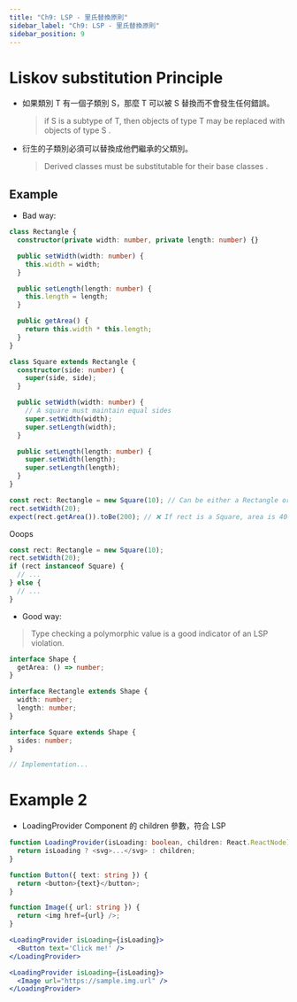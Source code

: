 ```yaml
---
title: "Ch9: LSP - 里氏替換原則"
sidebar_label: "Ch9: LSP - 里氏替換原則"
sidebar_position: 9
---
```


# Liskov substitution Principle

- 如果類別 T 有一個子類別 S，那麼 T 可以被 S 替換而不會發生任何錯誤。

  > if S is a subtype of T, then objects of type T may be replaced with objects of type S .

- 衍生的子類別必須可以替換成他們繼承的父類別。
  > Derived classes must be substitutable for their base classes .

## Example

- Bad way:

```ts
class Rectangle {
  constructor(private width: number, private length: number) {}

  public setWidth(width: number) {
    this.width = width;
  }

  public setLength(length: number) {
    this.length = length;
  }

  public getArea() {
    return this.width * this.length;
  }
}
```

```ts
class Square extends Rectangle {
  constructor(side: number) {
    super(side, side);
  }

  public setWidth(width: number) {
    // A square must maintain equal sides
    super.setWidth(width);
    super.setLength(width);
  }

  public setLength(length: number) {
    super.setWidth(length);
    super.setLength(length);
  }
}
```

```ts
const rect: Rectangle = new Square(10); // Can be either a Rectangle or a Square
rect.setWidth(20);
expect(rect.getArea()).toBe(200); // ❌ If rect is a Square, area is 400
```

Ooops

```ts
const rect: Rectangle = new Square(10);
rect.setWidth(20);
if (rect instanceof Square) {
  // ...
} else {
  // ...
}
```

- Good way:

> Type checking a polymorphic value is a good indicator of an LSP violation.

```ts
interface Shape {
  getArea: () => number;
}

interface Rectangle extends Shape {
  width: number;
  length: number;
}

interface Square extends Shape {
  sides: number;
}

// Implementation...
```

# Example 2

- LoadingProvider Component 的 children 參數，符合 LSP

```ts
function LoadingProvider(isLoading: boolean, children: React.ReactNode) {
  return isLoading ? <svg>...</svg> : children;
}

function Button({ text: string }) {
  return <button>{text}</button>;
}

function Image({ url: string }) {
  return <img href={url} />;
}
```

```jsx
<LoadingProvider isLoading={isLoading}>
  <Button text='Click me!' />
</LoadingProvider>

<LoadingProvider isLoading={isLoading}>
  <Image url="https://sample.img.url" />
</LoadingProvider>

```
